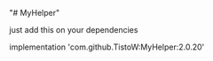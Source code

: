"# MyHelper"

just add this on your dependencies

implementation 'com.github.TistoW:MyHelper:2.0.20'

